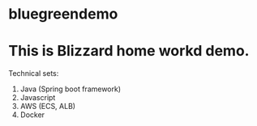 # bluegreendemo


# This is Blizzard home workd demo. 
Technical sets:
1. Java (Spring boot framework)
2. Javascript
3. AWS (ECS, ALB)
4. Docker
